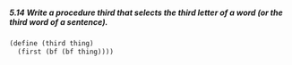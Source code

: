 ##### 5.14  Write a procedure third that selects the third letter of a word (or the third word of a sentence).
```Scheme
(define (third thing)
  (first (bf (bf thing))))
```
